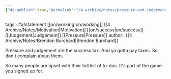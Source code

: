 ```yaml
---
{"dg-publish":true,"permalink":"/4-archive/notes/pressure-and-judgement-are-the-success-tax/"}
---
```


tags:: #a/statement [[on/working\|on/working]] [[4 Archive/Notes/Motivation\|Motivation]] [[on/success\|on/success]] [[Judgement\|Judgement]] [[Pressure\|Pressure]]
author:: [[4 Archive/Notes/Brendon Burchard\|Brendon Burchard]]

Pressure and judgement are the success tax. And ya gotta pay taxes. So don't complain about them.

So many people are upset with their full list of to-dos. It's part of the game you signed up for.